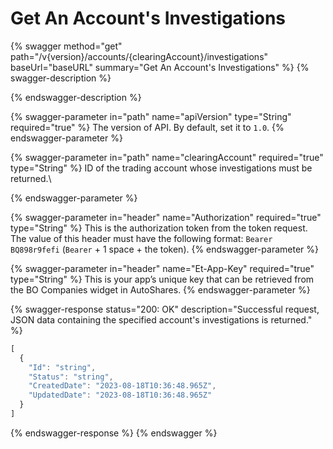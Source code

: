 # Get An Account's Investigations

{% swagger method="get" path="/v{version}/accounts/{clearingAccount}/investigations" baseUrl="baseURL" summary="Get An Account's Investigations" %}
{% swagger-description %}

{% endswagger-description %}

{% swagger-parameter in="path" name="apiVersion" type="String" required="true" %}
The version of API. By default, set it to `1.0`.
{% endswagger-parameter %}

{% swagger-parameter in="path" name="clearingAccount" required="true" type="String" %}
ID of the trading account whose investigations must be returned.\

{% endswagger-parameter %}

{% swagger-parameter in="header" name="Authorization" required="true" type="String" %}
This is the authorization token from the token request. The value of this header must have the following format: `Bearer BQ898r9fefi` (`Bearer` + 1 space + the token).
{% endswagger-parameter %}

{% swagger-parameter in="header" name="Et-App-Key" required="true" type="String" %}
This is your app’s unique key that can be retrieved from the BO Companies widget in AutoShares.
{% endswagger-parameter %}

{% swagger-response status="200: OK" description="Successful request, JSON data containing the specified account's investigations is returned." %}
```javascript
[
  {
    "Id": "string",
    "Status": "string",
    "CreatedDate": "2023-08-18T10:36:48.965Z",
    "UpdatedDate": "2023-08-18T10:36:48.965Z"
  }
]
```
{% endswagger-response %}
{% endswagger %}
